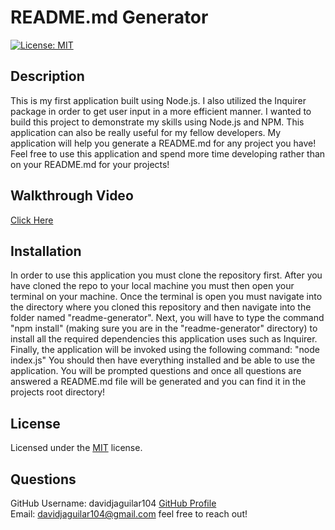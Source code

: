 
# README.md Generator    

[![License: MIT](https://img.shields.io/badge/License-MIT-yellow.svg)](https://opensource.org/licenses/MIT)

## Description   

This is my first application built using Node.js. I also utilized the Inquirer package in order to get user input in a more efficient manner. I wanted to build this project to demonstrate my skills using Node.js and NPM. This application can also be really useful for my fellow developers. My application will help you generate a README.md for any project you have! Feel free to use this application and spend more time developing rather than on your README.md for your projects!

## Walkthrough Video   

[Click Here](https://watch.screencastify.com/v/DhjmaausOUyDsBT4oyN5)

## Installation

In order to use this application you must clone the repository first. After you have cloned the repo to your local machine you must then open your terminal on your machine. Once the terminal is open you must navigate into the directory where you cloned this repository and then navigate into the folder named "readme-generator". Next, you will have to type the command "npm install" (making sure you are in the "readme-generator" directory) to install all the required dependencies this application uses such as Inquirer. Finally, the application will be invoked using the following command: 
"node index.js"
You should then have everything installed and be able to use the application. You will be prompted questions and once all questions are answered a README.md file will be generated and you can find it in the projects root directory!

## License

Licensed under the [MIT](./src/MIT-LICENSE.txt) license.        

## Questions

GitHub Username: davidjaguilar104 [GitHub Profile](https://github.com/davidjaguilar104)       
Email: davidjaguilar104@gmail.com feel free to reach out!
